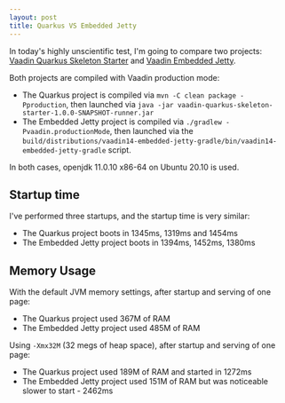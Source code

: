 ```yaml
---
layout: post
title: Quarkus VS Embedded Jetty
---
```


In today's highly unscientific test, I'm going to compare two projects:
[Vaadin Quarkus Skeleton Starter](https://github.com/mvysny/vaadin-quarkus-skeleton-starter)
and [Vaadin Embedded Jetty](https://github.com/mvysny/vaadin14-embedded-jetty-gradle).

Both projects are compiled with Vaadin production mode:

* The Quarkus project is compiled via `mvn -C clean package -Pproduction`, then launched
  via `java -jar vaadin-quarkus-skeleton-starter-1.0.0-SNAPSHOT-runner.jar`
* The Embedded Jetty project is compiled via `./gradlew -Pvaadin.productionMode`,
  then launched via the `build/distributions/vaadin14-embedded-jetty-gradle/bin/vaadin14-embedded-jetty-gradle`
  script.

In both cases, openjdk 11.0.10 x86-64 on Ubuntu 20.10 is used.

## Startup time

I've performed three startups, and the startup time is very similar:

* The Quarkus project boots in 1345ms, 1319ms and 1454ms
* The Embedded Jetty project boots in 1394ms, 1452ms, 1380ms

## Memory Usage

With the default JVM memory settings, after startup and serving of one page:

* The Quarkus project used 367M of RAM
* The Embedded Jetty project used 485M of RAM

Using `-Xmx32M` (32 megs of heap space), after startup and serving of one page:

* The Quarkus project used 189M of RAM and started in 1272ms
* The Embedded Jetty project used 151M of RAM but was noticeable slower to start - 2462ms
